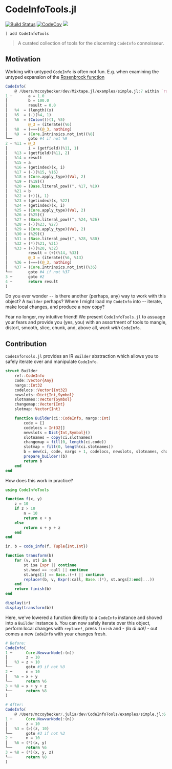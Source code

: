 # CodeInfoTools.jl

[![Build Status][build-img]][build-url] [![CodeCov][codecov-img]][codecov-url] [![](https://img.shields.io/badge/docs-dev-blue.svg)](https://femtomc.github.io/CodeInfoTools.jl/dev)

[build-img]: https://github.com/femtomc/CodeInfoTools.jl/workflows/CI/badge.svg
[build-url]: https://github.com/femtomc/CodeInfoTools.jl/actions
[codecov-img]: https://codecov.io/github/femtomc/CodeInfoTools.jl/badge.svg?branch=main
[codecov-url]: https://codecov.io/github/femtomc/CodeInfoTools.jl?branch=main

```
] add CodeInfoTools
```

> A curated collection of tools for the discerning `CodeInfo` connoisseur.

## Motivation

Working with untyped `CodeInfo` is often not fun. E.g. when examining the untyped expansion of the [Rosenbrock function](https://en.wikipedia.org/wiki/Rosenbrock_function)

```julia
CodeInfo(
    @ /Users/mccoybecker/dev/Mixtape.jl/examples/simple.jl:7 within `rosenbrock'
1 ─       a = 1.0
│         b = 100.0
│         result = 0.0
│   %4  = (length)(x)
│   %5  = (-)(%4, 1)
│   %6  = (Colon())(1, %5)
│         @_3 = (iterate)(%6)
│   %8  = (===)(@_3, nothing)
│   %9  = (Core.Intrinsics.not_int)(%8)
└──       goto #4 if not %9
2 ┄ %11 = @_3
│         i = (getfield)(%11, 1)
│   %13 = (getfield)(%11, 2)
│   %14 = result
│   %15 = a
│   %16 = (getindex)(x, i)
│   %17 = (-)(%15, %16)
│   %18 = (Core.apply_type)(Val, 2)
│   %19 = (%18)()
│   %20 = (Base.literal_pow)(^, %17, %19)
│   %21 = b
│   %22 = (+)(i, 1)
│   %23 = (getindex)(x, %22)
│   %24 = (getindex)(x, i)
│   %25 = (Core.apply_type)(Val, 2)
│   %26 = (%25)()
│   %27 = (Base.literal_pow)(^, %24, %26)
│   %28 = (-)(%23, %27)
│   %29 = (Core.apply_type)(Val, 2)
│   %30 = (%29)()
│   %31 = (Base.literal_pow)(^, %28, %30)
│   %32 = (*)(%21, %31)
│   %33 = (+)(%20, %32)
│         result = (+)(%14, %33)
│         @_3 = (iterate)(%6, %13)
│   %36 = (===)(@_3, nothing)
│   %37 = (Core.Intrinsics.not_int)(%36)
└──       goto #4 if not %37
3 ─       goto #2
4 ┄       return result
)
```

Do you ever wonder -- is there another (perhaps, any) way to work with this object? A `Builder` perhaps? Where I might load my `CodeInfo` into -- iterate, make local changes, and produce a new copy?

Fear no longer, my intuitive friend! We present `CodeInfoTools.jl` to assuage your fears and provide you (yes, you) with an assortment of tools to mangle, distort, smooth, slice, chunk, and, above all, _work with_ `CodeInfo`.

## Contribution

`CodeInfoTools.jl` provides an IR `Builder` abstraction which allows you to safely iterate over and manipulate `CodeInfo`.

```julia
struct Builder
    ref::CodeInfo
    code::Vector{Any}
    nargs::Int32
    codelocs::Vector{Int32}
    newslots::Dict{Int,Symbol}
    slotnames::Vector{Symbol}
    changemap::Vector{Int}
    slotmap::Vector{Int}

    function Builder(ci::CodeInfo, nargs::Int)
        code = []
        codelocs = Int32[]
        newslots = Dict{Int,Symbol}()
        slotnames = copy(ci.slotnames)
        changemap = fill(0, length(ci.code))
        slotmap = fill(0, length(ci.slotnames))
        b = new(ci, code, nargs + 1, codelocs, newslots, slotnames, changemap, slotmap)
        prepare_builder!(b)
        return b
    end
end
```

How does this work in practice?

```julia
using CodeInfoTools

function f(x, y)
    z = 10
    if z > 10
        n = 10
        return x + y
    else
        return x + y + z
    end
end

ir, b = code_info(f, Tuple{Int,Int})

function transform(b)
    for (v, st) in b
        st isa Expr || continue
        st.head == :call || continue
        st.args[1] == Base.:(+) || continue
        replace!(b, v, Expr(:call, Base.:(*), st.args[2:end]...))
    end
    return finish(b)
end

display(ir)
display(transform(b))
```

Here, we've lowered a function directly to a `CodeInfo` instance and shoved into a `Builder` instance `b`. You can now safely iterate over this object, perform local changes with `replace!`, press `finish` and - _(la di da!)_ - out comes a new `CodeInfo` with your changes fresh.

```julia
# Before:
CodeInfo(
1 ─      Core.NewvarNode(:(n))
│        z = 10
│   %3 = z > 10
└──      goto #3 if not %3
2 ─      n = 10
│   %6 = x + y
└──      return %6
3 ─ %8 = x + y + z
└──      return %8
)

# After:
CodeInfo(
    @ /Users/mccoybecker/.julia/dev/CodeInfoTools/examples/simple.jl:6 within `f'
1 ─      Core.NewvarNode(:(n))
│        z = 10
│   %3 = (>)(z, 10)
└──      goto #3 if not %3
2 ─      n = 10
│   %6 = (*)(x, y)
└──      return %6
3 ─ %8 = (*)(x, y, z)
└──      return %8
)
```
